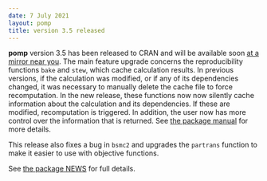 ```yaml
---
date: 7 July 2021
layout: pomp
title: version 3.5 released
---
```


**pomp** version 3.5 has been released to CRAN and will be available soon [at a mirror near you](https://cran.r-project.org/mirrors.html).
The main feature upgrade concerns the reproducibility functions `bake` and `stew`, which cache calculation results.
In previous versions, if the calculation was modified, or if any of its dependencies changed, it was necessary to manually delete the cache file to force recomputation.
In the new release, these functions now now silently cache information about the calculation and its dependencies.
If these are modified, recomputation is triggered.
In addition, the user now has more control over the information that is returned.
See [the package manual](/pomp/manual/bake.html) for more details.

This release also fixes a bug in `bsmc2` and upgrades the `partrans` function to make it easier to use with objective functions.

See [the package NEWS](/NEWS.html) for full details.
